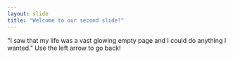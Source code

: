 ```yaml
---
layout: slide
title: "Welcome to our second slide!"
---
```

"I saw that my life was a vast glowing empty page and I could do anything I wanted."
Use the left arrow to go back!
